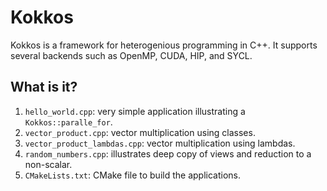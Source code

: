 # Kokkos

Kokkos is a framework for heterogenious programming in C++. It supports
several backends such as OpenMP, CUDA, HIP, and SYCL.


## What is it?

1. `hello_world.cpp`: very simple application illustrating a
   `Kokkos::paralle_for`.
1. `vector_product.cpp`: vector multiplication using classes.
1. `vector_product_lambdas.cpp`: vector multiplication using lambdas.
1. `random_numbers.cpp`: illustrates deep copy of views and reduction
   to a non-scalar.
1. `CMakeLists.txt`: CMake file to build the applications.
